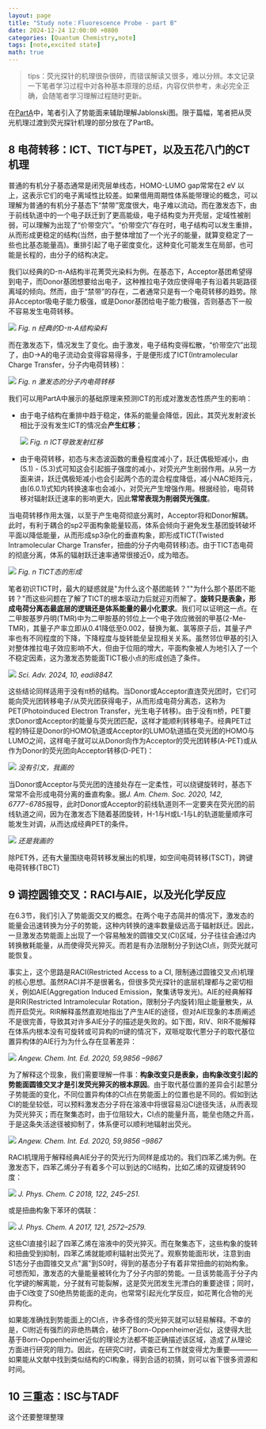 ```yaml
---
layout: page
title: "Study note：Fluorescence Probe - part B"
date: 2024-12-24 12:00:00 +0800
categories: [Quantum Chemistry,note]
tags: [note,excited state]   
math: true     
---
```

> tips：荧光探针的机理很杂很碎，而错误解读又很多，难以分辨。本文记录一下笔者学习过程中对各种基本原理的总结，内容仅供参考，未必完全正确，会随笔者学习理解过程随时更新。

在[PartA](https://bane-dysta.github.io/posts/fl-mechanism-A/)中，笔者引入了势能面来辅助理解Jablonski图。限于篇幅，笔者把从荧光机理过渡到荧光探针机理的部分放在了PartB。

## 8 电荷转移：ICT、TICT与PET，以及五花八门的CT机理

普通的有机分子基态通常是闭壳层单线态，HOMO-LUMO gap常常在2 eV 以上，这表示它们的电子离域性比较差。如果借用周期性体系能带理论的概念，可以理解为普通的有机分子基态下“禁带”宽度很大，电子难以流动。而在激发态下，由于前线轨道中的一个电子跃迁到了更高能级，电子结构变为开壳层，定域性被削弱，可以理解为出现了“价带空穴”。“价带空穴”存在时，电子结构可以发生重排，从而形成更稳定的结构(当然，由于整体增加了一个光子的能量，就算变稳定了一些也比基态能量高)。重排引起了电子密度变化，这种变化可能发生在局部，也可能是长程的，由分子的结构决定。

我们以经典的D-π-A结构半花菁荧光染料为例。在基态下，Acceptor基团希望得到电子，而Donor基团想要给出电子，这种推拉电子效应使得电子有沿着共轭路径离域的倾向。然而，由于“禁带”的存在，二者通常只是有一个电荷转移的趋势。除非Acceptor吸电子能力极强，或是Donor基团给电子能力极强，否则基态下一般不容易发生电荷转移。

![](https://pub-ec46b9a843f44891acf04d27fddf97e0.r2.dev/2024/12/2.jpg)
_Fig. n 经典的D-π-A结构染料_

而在激发态下，情况发生了变化。由于激发，电子结构变得松散，“价带空穴”出现了，由D→A的电子流动会变得容易得多，于是便形成了ICT(Intramolecular Charge Transfer，分子内电荷转移)：

![](https://pub-ec46b9a843f44891acf04d27fddf97e0.r2.dev/2024/12/untitled.jpg)
_Fig. n 激发态的分子内电荷转移_

我们可以用PartA中展示的基础原理来预测ICT的形成对激发态性质产生的影响：
- 由于电子结构在重排中趋于稳定，体系的能量会降低，因此，其荧光发射波长相比于没有发生ICT的情况会**产生红移**；

  ![](https://pub-ec46b9a843f44891acf04d27fddf97e0.r2.dev/2024/12/20241224200932.png)
  _Fig. n ICT导致发射红移_

- 由于电荷转移，初态与末态波函数的重叠程度减小了，跃迁偶极矩减小，由$(5.1)$ - $(5.3)$式可知这会引起振子强度的减小，对荧光产生削弱作用。从另一方面来讲，跃迁偶极矩减小也会引起两个态的混合程度降低，减小NAC矩阵元，由$(6.0.1)$式知内转换速率也会减小，对荧光产生增强作用。根据经验，电荷转移对辐射跃迁速率的影响更大，因此**常常表现为削弱荧光强度**。

当电荷转移作用太强，以至于产生电荷彻底分离时，Acceptor将和Donor解耦。此时，有利于耦合的sp2平面构象能量较高，体系会倾向于避免发生基团旋转破坏平面以降低能量，从而形成sp3杂化的垂直构象，即形成TICT(Twisted Intramolecular Charge Transfer，扭曲的分子内电荷转移)态。由于TICT态电荷的彻底分离，体系的辐射跃迁速率通常很接近0，成为暗态。

![](https://pub-ec46b9a843f44891acf04d27fddf97e0.r2.dev/2024/12/20241224201016.png)
_Fig. n TICT态的形成_

笔者初识TICT时，最大的疑惑就是"为什么这个基团能转？""为什么那个基团不能转？"而这些问题在了解了TICT的根本驱动力后就迎刃而解了。**旋转只是表象，形成电荷分离态最底层的逻辑还是体系能量的最小化要求**。我们可以证明这一点。在二甲胺基罗丹明(TMR)中为二甲胺基的邻位上一个电子效应微弱的甲基(2-Me-TMR)，其量子产率立即从0.41降低至0.002，替换为氟、氯等原子后，其量子产率也有不同程度的下降，下降程度与旋转能垒呈现相关关系。虽然邻位甲基的引入对整体推拉电子效应影响不大，但由于位阻的增大，平面构象被人为地引入了一个不稳定因素，这为激发态势能面TICT极小点的形成创造了条件。

![](https://pub-ec46b9a843f44891acf04d27fddf97e0.r2.dev/2024/12/20241224201712.png)
_Sci. Adv. 2024, 10, eadi8847._

这些结论同样适用于没有π桥的结构。当Donor或Acceptor直连荧光团时，它们可能向荧光团转移电子/从荧光团获得电子，从而形成电荷分离态，这称为PET(Photoinduced Electron Transfer，光生电子转移)。由于没有π桥，PET要求Donor或Acceptor的能量与荧光团匹配，这样才能顺利转移电子。经典PET过程的特征是Donor的HOMO轨道或Acceptor的LUMO轨道插在荧光团的HOMO与LUMO之间，这样电子就可以从Donor向作为Acceptor的荧光团转移(A-PET)或从作为Donor的荧光团向Acceptor转移(D-PET)：

![](https://pub-ec46b9a843f44891acf04d27fddf97e0.r2.dev/2024/12/20241224211210.png)
_没有引文，我画的_

当Donor或Acceptor与荧光团的连接处存在一定柔性，可以绕键旋转时，基态下常常不会形成电荷分离的垂直构象。据*J. Am. Chem. Soc. 2020, 142, 6777−6785*报导，此时Donor或Acceptor的前线轨道则不一定要夹在荧光团的前线轨道之间，因为在激发态下随着基团旋转，H-1与H或L-1与L的轨道能量顺序可能发生对调，从而达成经典PET的条件。

![](https://pub-ec46b9a843f44891acf04d27fddf97e0.r2.dev/2024/12/20241224211320.png)
_还是我画的_

除PET外，还有大量围绕电荷转移发展出的机理，如空间电荷转移(TSCT)，跨键电荷转移(TBCT)

## 9 调控圆锥交叉：RACI与AIE，以及光化学反应

在6.3节，我们引入了势能面交叉的概念。在两个电子态简并的情况下，激发态的能量会迅速转换为分子的势能，这种内转换的速率数量级远高于辐射跃迁。因此，一旦激发态势能面上出现了一个容易触发的圆锥交叉(CI)区域，分子往往会通过内转换散耗能量，从而使得荧光猝灭。而若是有办法限制分子到达CI点，则荧光就可能恢复。

事实上，这个思路是RACI(Restricted Access to a CI, 限制通过圆锥交叉点)机理的核心思想。虽然RACI并不是很著名，但很多荧光探针的底层机理都与之密切相关，例如AIE(Aggregation Induced Emission，聚集诱导发光)。AIE的经典解释是RIR(Restricted Intramolecular Rotation，限制分子内旋转)阻止能量散失，从而开启荧光。RIR解释虽然直观地指出了产生AIE的途径，但对AIE现象的本质阐述不是很完善，导致其对许多AIE分子的描述是失败的。如下图，RIV、RIR不能解释在体系内根本没有可旋转或可异构的π键的情况下，双哌啶取代蒽分子的取代基位置异构体的AIE行为为什么存在显著差异：

![](https://pub-ec46b9a843f44891acf04d27fddf97e0.r2.dev/2024/12/20241224154512.png)
_Angew. Chem. Int. Ed. 2020, 59,9856 –9867_

为了解释这个现象，我们需要理解一件事：**构象改变只是表象，由构象改变引起的势能面圆锥交叉才是引发荧光猝灭的根本原因**。由于取代基位置的差异会引起蒽分子势能面的变化，不同位置异构体的CI点在势能面上的位置也是不同的。假如到达CI的能垒较低，可以预料激发态分子将在溶液中将很容易沿CI途径失活，从而表现为荧光猝灭；而在聚集态时，由于位阻较大，CI点的能量升高，能垒也随之升高，于是这条失活途径被抑制了，体系便可以顺利地辐射出荧光。

![](https://pub-ec46b9a843f44891acf04d27fddf97e0.r2.dev/2024/12/20241224160333.png)
_Angew. Chem. Int. Ed. 2020, 59,9856 –9867_

RACI机理用于解释经典AIE分子的荧光行为同样是成功的。我们四苯乙烯为例。在激发态下，四苯乙烯分子有着多个可以到达的CI结构，比如乙烯的双键旋转90度：

![](https://pub-ec46b9a843f44891acf04d27fddf97e0.r2.dev/2024/12/20241223224944.png)
_J. Phys. Chem. C 2018, 122, 245–251._

或是扭曲构象下苯环的偶联：

![](https://pub-ec46b9a843f44891acf04d27fddf97e0.r2.dev/2024/12/20241223225141.png)
_J. Phys. Chem. A 2017, 121, 2572–2579._

这些CI直接引起了四苯乙烯在溶液中的荧光猝灭。而在聚集态下，这些构象的旋转和扭曲受到抑制，四苯乙烯就能顺利辐射出荧光了。观察势能面形状，注意到由S1态分子由圆锥交叉点"漏"到S0时，得到的基态分子有着非常扭曲的初始构象。可想而知，激发态的大量能量被转化为了分子内部的势能。一旦该势能高于分子内化学键的解离能，分子就有可能裂解，这是荧光团发生光漂白的重要途径；同时，由于CI改变了S0绝热势能面的走向，也常常引起光化学反应，如花菁化合物的光异构化。

如果能准确找到势能面上的CI点，许多奇怪的荧光猝灭就可以轻易解释。不幸的是，CI附近有强烈的非绝热耦合，破坏了Born-Oppenheimer近似，这使得大批基于Born-Oppenheimer近似的理论方法都不能正确描述该区域，造成了从理论方面进行研究的阻力。因此，在研究CI时，调查已有工作就变得尤为重要————如果能从文献中找到类似结构的CI构象，得到合适的初猜，则可以省下很多资源和时间。

## 10 三重态：ISC与TADF

这个还要整理整理
